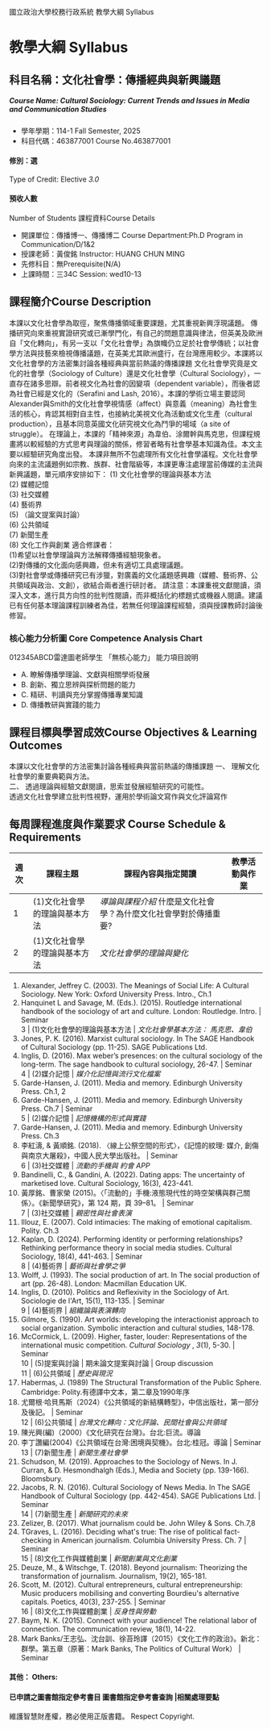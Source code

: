 國立政治大學校務行政系統 教學大綱 Syllabus
# 教學大綱 Syllabus
##  科目名稱：文化社會學：傳播經典與新興議題
#####  Course Name: Cultural Sociology: Current Trends and Issues in Media and Communication Studies
  * 學年學期：114-1 Fall Semester, 2025 
  * 科目代碼：463877001 Course No.463877001
#### 修別：選
Type of Credit: Elective 
_3.0_
#### 預收人數
Number of Students
課程資料Course Details
  * 開課單位：傳播博一、傳播博二 Course Department:Ph.D Program in Communication/D/1&2 
  * 授課老師：黃俊銘 Instructor: HUANG CHUN MING 
  * 先修科目：無Prerequisite(N/A)
  * 上課時間：三34C Session: wed10-13 
##  課程簡介Course Description
本課以文化社會學為取徑，聚焦傳播領域重要課題，尤其重視新興浮現議題。
傳播研究向來重視實證研究或已漸學門化，有自己的問題意識與律法，但英美及歐洲自「文化轉向」，有另一支以「文化社會學」為旗幟仍立足於社會學傳統；以社會學方法與技藝來檢視傳播議題，在英美尤其歐洲盛行，在台灣應用較少。本課將以文化社會學的方法密集討論各種經典與當前熱議的傳播課題
文化社會學究竟是文化的社會學（Sociology of Culture）還是文化社會學（Cultural Sociology），一直存在諸多思辯。前者視文化為社會的因變項（dependent variable），而後者認為社會已經是文化的（Serafini and Lash, 2016）。本課的學術立場主要認同Alexander與Smith的文化社會學視情感（affect）與意義（meaning）為社會生活的核心，肯認其相對自主性，也接納北美視文化為活動或文化生產（cultural production），且基本同意英國文化研究視文化為鬥爭的場域（a site of struggle）。
在理論上，本課的「精神來源」為韋伯、涂爾幹與馬克思，但課程規畫將以較經驗的方式思考與理論的關係，修習者略有社會學基本知識為佳。本文主要以經驗研究角度出發。
本課非無所不包處理所有文化社會學議程。文化社會學向來的主流議題例如宗教、族群、社會階級等，本課更專注處理當前傳媒的主流與新興議題，單元順序安排如下：
(1) 文化社會學的理論與基本方法  
(2) 媒體記憶  
(3) 社交媒體  
(4) 藝術界  
(5) （論文提案與討論）  
(6) 公共領域  
(7) 新聞生產  
(8) 文化工作與創業
適合修課者：  
(1)希望以社會學理論與方法解釋傳播經驗現象者。  
(2)對傳播的文化面向感興趣，但未有適切工具處理議題。  
(3)對社會學或傳播研究已有涉獵，對廣義的文化議題感興趣（媒體、藝術界、公共領域與政治、文創），欲結合兩者進行研討者。
請注意：本課重視文獻閱讀，須深入文本，進行具方向性的批判性閱讀，而非概括化約標題式或機器人閱讀。建議已有任何基本理論課程訓練者為佳，若無任何理論課程經驗，須與授課教師討論後修習。  
###  核心能力分析圖 Core Competence Analysis Chart
012345ABCD雷達圖老師學生
「無核心能力」 
能力項目說明
  * A. 瞭解傳播學理論、文獻與相關學術發展
  * B. 創新、獨立思辨與探析問題的能力
  * C. 精研、判讀與充分掌握傳播專業知識
  * D. 傳播教研與實踐的能力
##  課程目標與學習成效Course Objectives & Learning Outcomes 
本課以文化社會學的方法密集討論各種經典與當前熱議的傳播課題
一、 理解文化社會學的重要典範與方法。  
二、 透過理論與經驗文獻閱讀，思索並發展經驗研究的可能性。  
透過文化社會學建立批判性視野，運用於學術論文寫作與文化評論寫作
##  每周課程進度與作業要求 Course Schedule & Requirements
週次 |  課程主題 |  課程內容與指定閱讀 |  教學活動與作業  
---|---|---|---  
1 |  (1)文化社會學的理論與基本方法 |  _導論與課程介紹_ 什麼是文化社會學？為什麼文化社會學對於傳播重要? |   
2 |  (1)文化社會學的理論與基本方法 |  _文化社會學的理論與變化_
  1. Alexander, Jeffrey C. (2003). The Meanings of Social Life: A Cultural Sociology. New York: Oxford University Press. Intro., Ch.1
  2. Hanquinet L and Savage, M. (Eds.). (2015). Routledge international handbook of the sociology of art and culture. London: Routledge. Intro.
|  Seminar   
3 |  (1)文化社會學的理論與基本方法 |  _文化社會學基本方法：_ _馬克思、韋伯_
  1. Jones, P. K. (2016). Marxist cultural sociology. In The SAGE Handbook of Cultural Sociology (pp. 11-25). SAGE Publications Ltd.
  2. Inglis, D. (2016). Max weber’s presences: on the cultural sociology of the long-term. The sage handbook to cultural sociology, 26-47.
|  Seminar   
4 |  (2)媒介記憶 |  _媒介化記憶與流行文化檔案_
  1. Garde-Hansen, J. (2011). Media and memory. Edinburgh University Press. Ch.1, 2
  2. Garde-Hansen, J. (2011). Media and memory. Edinburgh University Press. Ch.7
|  Seminar  
5 |  (2)媒介記憶 |  _記憶機構的形式與實踐_
  1. Garde-Hansen, J. (2011). Media and memory. Edinburgh University Press. Ch.3
  2. 李紅濤, & 黃順銘. (2018). 〈線上公祭空間的形式〉，《記憶的紋理: 媒介, 創傷與南京大屠殺》，中國人民大學出版社。
|  Seminar  
6 |  (3)社交媒體 |  _流動的手機與_ _約會_ _APP_
  1. Bandinelli, C., & Gandini, A. (2022). Dating apps: The uncertainty of marketised love. Cultural Sociology, 16(3), 423-441.
  2. 黃厚銘、曹家榮 (2015)。〈「流動的」手機:液態現代性的時空架構與群己關 係〉。《新聞學研究》，第 124 期，頁 39–81。
|  Seminar  
7 |  (3)社交媒體 |  _親密性與社會表演_
  1. Illouz, E. (2007). Cold intimacies: The making of emotional capitalism. Polity. Ch.3
  2. Kaplan, D. (2024). Performing identity or performing relationships? Rethinking performance theory in social media studies. Cultural Sociology, 18(4), 441-463.
|  Seminar  
8 |  (4)藝術界 |  _藝術與社會學之爭_
  1. Wolff, J. (1993). The social production of art. In The social production of art (pp. 26-48). London: Macmillan Education UK.
  2. Inglis, D. (2010). Politics and Reflexivity in the Sociology of Art. Sociologie de l'Art, 15(1), 113-135.
|  Seminar  
9 |  (4)藝術界 |  _組織論與表演轉向_
  1. Gilmore, S. (1990). Art worlds: developing the interactionist approach to social organization. Symbolic interaction and cultural studies, 148-178.
  2. McCormick, L. (2009). Higher, faster, louder: Representations of the international music competition. _Cultural Sociology_ , _3_(1), 5-30.
|  Seminar  
10 |  (5)提案與討論 |  期未論文提案與討論 |  Group discussion  
11 |  (6)公共領域 |  _歷史與現況_
  1. Habermas, J. (1989) The Structural Transformation of the Public Sphere. Cambridge: Polity.有德譯中文本，第二章及1990年序
  2. 尤爾根·哈貝馬斯（2024）《公共領域的新結構轉型》，中信出版社，第一部分及後記。
|  Seminar  
12 |  (6)公共領域 |  _台灣文化轉向：文化評論、民間社會與公共領域_
  1. 陳光興(編)（2000）《文化研究在台灣》。台北:巨流。導論
  2. 李丁讚編(2004)《公共領域在台灣:困境與契機》。台北:桂冠。導論
|  Seminar  
13 |  (7)新聞生產 |  _新聞生產社會學_
  1. Schudson, M. (2019). Approaches to the Sociology of News. In J. Curran, & D. Hesmondhalgh (Eds.), Media and Society (pp. 139-166). Bloomsbury.
  2. Jacobs, R. N. (2016). Cultural Sociology of News Media. In The SAGE Handbook of Cultural Sociology (pp. 442-454). SAGE Publications Ltd.
|  Seminar  
14 |  (7)新聞生產 |  _新聞研究的未來_
  1. Zelizer, B. (2017). What journalism could be. John Wiley & Sons. Ch.7,8
  1. TGraves, L. (2016). Deciding what's true: The rise of political fact-checking in American journalism. Columbia University Press. Ch. 7
|  Seminar  
15 |  (8)文化工作與媒體創業 |  _新聞創業與文化創業_
  1. Deuze, M., & Witschge, T. (2018). Beyond journalism: Theorizing the transformation of journalism. Journalism, 19(2), 165-181.
  2. Scott, M. (2012). Cultural entrepreneurs, cultural entrepreneurship: Music producers mobilising and converting Bourdieu's alternative capitals. Poetics, 40(3), 237-255.
|  Seminar  
16 |  (8)文化工作與媒體創業 |  _反身性與勞動_
  1. Baym, N. K. (2015). Connect with your audience! The relational labor of connection. The communication review, 18(1), 14-22.
  2. Mark Banks/王志弘、沈台訓、徐苔玲譯（2015）《文化工作的政治》。新北：群學。第五章（原著：Mark Banks, The Politics of Cultural Work）
|  Seminar  
####  其他： Others:
####  已申請之圖書館指定參考書目  圖書館指定參考書查詢 |相關處理要點
維護智慧財產權，務必使用正版書籍。 Respect Copyright.